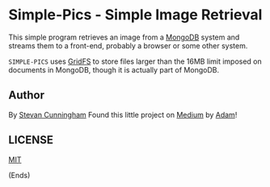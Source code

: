 # Simple-Pics - Simple Image Retrieval
This simple program retrieves an image from a [MongoDB](https://www.mongodb.com/) system and streams them to a front-end, probably a browser or some other system.

`SIMPLE-PICS` uses [GridFS](https://docs.mongodb.com/manual/core/gridfs) to store files larger than the 16MB limit imposed on documents in MongoDB, though it is actually part of MongoDB.

## Author
By [Stevan Cunningham](https://linkedin.com/in/stevancunningham)
Found this little project on [Medium](https://medium.com/) by [Adam](https://medium.com/adam-on-software-engineering)!

## LICENSE
[MIT](LICENSE)

(Ends)

